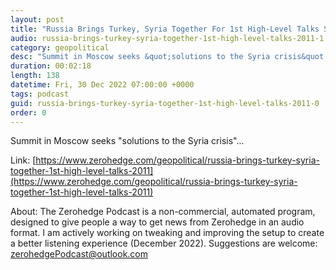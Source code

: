 ```yaml
---
layout: post
title: "Russia Brings Turkey, Syria Together For 1st High-Level Talks Since 2011"
audio: russia-brings-turkey-syria-together-1st-high-level-talks-2011-1
category: geopolitical
desc: "Summit in Moscow seeks &quot;solutions to the Syria crisis&quot;..."
duration: 00:02:18
length: 138
datetime: Fri, 30 Dec 2022 07:00:00 +0000
tags: podcast
guid: russia-brings-turkey-syria-together-1st-high-level-talks-2011-0
order: 0
---
```

Summit in Moscow seeks &quot;solutions to the Syria crisis&quot;...

Link: [https://www.zerohedge.com/geopolitical/russia-brings-turkey-syria-together-1st-high-level-talks-2011](https://www.zerohedge.com/geopolitical/russia-brings-turkey-syria-together-1st-high-level-talks-2011)

About: The Zerohedge Podcast is a non-commercial, automated program, designed to give people a way to get news from Zerohedge in an audio format.  I am actively working on tweaking and improving the setup to create a better listening experience (December 2022).  Suggestions are welcome: [zerohedgePodcast@outlook.com](mailto:zerohedgePodcast@outlook.com)